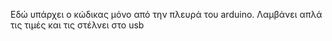 Εδώ υπάρχει ο κώδικας μόνο από την πλευρά του arduino. 
Λαμβάνει απλά τις τιμές και τις στέλνει στο usb
